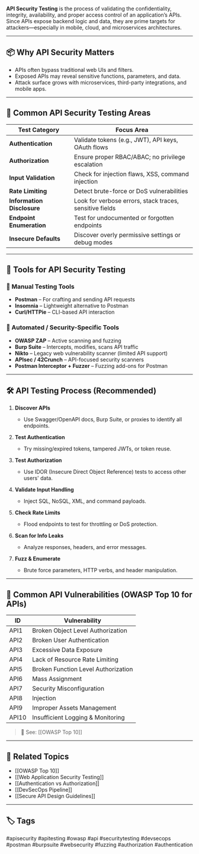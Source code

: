 **API Security Testing** is the process of validating the confidentiality, integrity, availability, and proper access control of an application’s APIs. Since APIs expose backend logic and data, they are prime targets for attackers—especially in mobile, cloud, and microservices architectures.

---

## 📦 Why API Security Matters

- APIs often bypass traditional web UIs and filters.
- Exposed APIs may reveal sensitive functions, parameters, and data.
- Attack surface grows with microservices, third-party integrations, and mobile apps.

---

## 🧪 Common API Security Testing Areas

| Test Category             | Focus Area                                          |
|---------------------------|-----------------------------------------------------|
| **Authentication**         | Validate tokens (e.g., JWT), API keys, OAuth flows |
| **Authorization**          | Ensure proper RBAC/ABAC; no privilege escalation    |
| **Input Validation**       | Check for injection flaws, XSS, command injection  |
| **Rate Limiting**          | Detect brute-force or DoS vulnerabilities           |
| **Information Disclosure** | Look for verbose errors, stack traces, sensitive fields |
| **Endpoint Enumeration**   | Test for undocumented or forgotten endpoints       |
| **Insecure Defaults**      | Discover overly permissive settings or debug modes |

---

## 🧰 Tools for API Security Testing

### 🔎 Manual Testing Tools
- **Postman** – For crafting and sending API requests
- **Insomnia** – Lightweight alternative to Postman
- **Curl/HTTPie** – CLI-based API interaction

### 🧪 Automated / Security-Specific Tools
- **OWASP ZAP** – Active scanning and fuzzing
- **Burp Suite** – Intercepts, modifies, scans API traffic
- **Nikto** – Legacy web vulnerability scanner (limited API support)
- **APIsec / 42Crunch** – API-focused security scanners
- **Postman Interceptor + Fuzzer** – Fuzzing add-ons for Postman

---

## 🛠 API Testing Process (Recommended)

1. **Discover APIs**
   - Use Swagger/OpenAPI docs, Burp Suite, or proxies to identify all endpoints.

2. **Test Authentication**
   - Try missing/expired tokens, tampered JWTs, or token reuse.

3. **Test Authorization**
   - Use IDOR (Insecure Direct Object Reference) tests to access other users' data.

4. **Validate Input Handling**
   - Inject SQL, NoSQL, XML, and command payloads.

5. **Check Rate Limits**
   - Flood endpoints to test for throttling or DoS protection.

6. **Scan for Info Leaks**
   - Analyze responses, headers, and error messages.

7. **Fuzz & Enumerate**
   - Brute force parameters, HTTP verbs, and header manipulation.

---

## 🚫 Common API Vulnerabilities (OWASP Top 10 for APIs)

| ID     | Vulnerability                         |
|--------|----------------------------------------|
| API1   | Broken Object Level Authorization     |
| API2   | Broken User Authentication            |
| API3   | Excessive Data Exposure               |
| API4   | Lack of Resource Rate Limiting        |
| API5   | Broken Function Level Authorization   |
| API6   | Mass Assignment                       |
| API7   | Security Misconfiguration             |
| API8   | Injection                             |
| API9   | Improper Assets Management            |
| API10  | Insufficient Logging & Monitoring     |

> 🧩 See: [[OWASP Top 10]]

---

## 🧩 Related Topics

- [[OWASP Top 10]]
- [[Web Application Security Testing]]
- [[Authentication vs Authorization]]
- [[DevSecOps Pipeline]]
- [[Secure API Design Guidelines]]

---

## 🏷 Tags

#apisecurity #apitesting #owasp #api #securitytesting #devsecops #postman #burpsuite #websecurity #fuzzing #authorization #authentication

